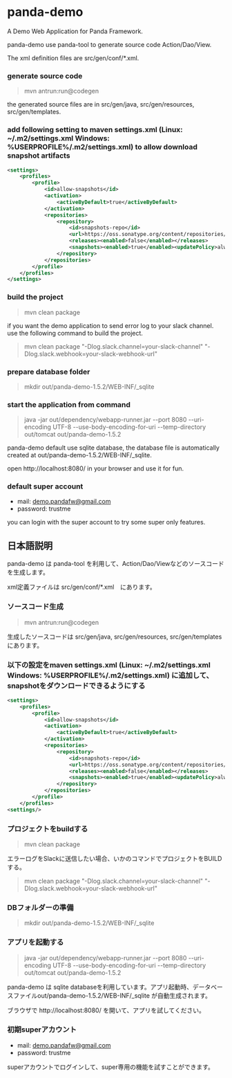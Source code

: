 panda-demo
==========

A Demo Web Application for Panda Framework.

panda-demo use panda-tool to generate source code Action/Dao/View.

The xml definition files are src/gen/conf/*.xml.

### generate source code

> mvn antrun:run@codegen

the generated source files are in src/gen/java, src/gen/resources, src/gen/templates.

### add following setting to maven settings.xml (Linux: ~/.m2/settings.xml  Windows: %USERPROFILE%/.m2/settings.xml) to allow download snapshot artifacts

```xml
<settings>
	<profiles>
		<profile>
			<id>allow-snapshots</id>
			<activation>
				<activeByDefault>true</activeByDefault>
			</activation>
			<repositories>
				<repository>
					<id>snapshots-repo</id>
					<url>https://oss.sonatype.org/content/repositories/snapshots</url>
					<releases><enabled>false</enabled></releases>
					<snapshots><enabled>true</enabled><updatePolicy>always</updatePolicy></snapshots>
				</repository>
			</repositories>
		</profile>
	</profiles>
</settings>
```

### build the project

> mvn clean package

if you want the demo application to send error log to your slack channel. use the following command to build the project.

> mvn clean package "-Dlog.slack.channel=your-slack-channel" "-Dlog.slack.webhook=your-slack-webhook-url"

### prepare database folder

> mkdir out/panda-demo-1.5.2/WEB-INF/_sqlite

### start the application from command

> java -jar out/dependency/webapp-runner.jar --port 8080 --uri-encoding UTF-8 --use-body-encoding-for-uri --temp-directory out/tomcat out/panda-demo-1.5.2

panda-demo default use sqlite database, the database file is automatically created at out/panda-demo-1.5.2/WEB-INF/_sqlite.

open http://localhost:8080/ in your browser and use it for fun.


### default super account

 - mail: demo.pandafw@gmail.com
 - password: trustme

you can login with the super account to try some super only features.


## 日本語説明

panda-demo は panda-tool を利用して、Action/Dao/Viewなどのソースコードを生成します。

xml定義ファイルは src/gen/conf/*.xml　にあります。

### ソースコード生成

> mvn antrun:run@codegen

生成したソースコードは src/gen/java, src/gen/resources, src/gen/templates　にあります。

### 以下の設定をmaven settings.xml (Linux: ~/.m2/settings.xml  Windows: %USERPROFILE%/.m2/settings.xml) に追加して、snapshotをダウンロードできるようにする

```xml
<settings>
	<profiles>
		<profile>
			<id>allow-snapshots</id>
			<activation>
				<activeByDefault>true</activeByDefault>
			</activation>
			<repositories>
				<repository>
					<id>snapshots-repo</id>
					<url>https://oss.sonatype.org/content/repositories/snapshots</url>
					<releases><enabled>false</enabled></releases>
					<snapshots><enabled>true</enabled><updatePolicy>always</updatePolicy></snapshots>
				</repository>
			</repositories>
		</profile>
	</profiles>
<settings/>
```

### プロジェクトをbuildする

> mvn clean package

エラーログをSlackに送信したい場合、いかのコマンドでプロジェクトをBUILDする。

> mvn clean package "-Dlog.slack.channel=your-slack-channel" "-Dlog.slack.webhook=your-slack-webhook-url"


### DBフォルダーの準備

> mkdir out/panda-demo-1.5.2/WEB-INF/_sqlite

### アプリを起動する

> java -jar out/dependency/webapp-runner.jar --port 8080 --uri-encoding UTF-8 --use-body-encoding-for-uri --temp-directory out/tomcat out/panda-demo-1.5.2

panda-demo は sqlite databaseを利用しています。アプリ起動時、データベースファイルout/panda-demo-1.5.2/WEB-INF/_sqlite が自動生成されます。

ブラウザで http://localhost:8080/ を開いて、アプリを試してください。


### 初期superアカウント

 - mail: demo.pandafw@gmail.com
 - password: trustme

superアカウントでログインして、super専用の機能を試すことができます。


